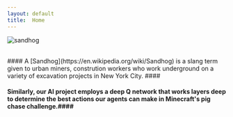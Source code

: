 ```yaml
---
layout: default
title:  Home
---
```

![sandhog](http://99percentinvisible.org/app/uploads/2015/03/sandhogs-1.jpg)

<br>
#### A [Sandhog](https://en.wikipedia.org/wiki/Sandhog) is a slang term given to urban miners, constrution workers who work underground on a variety of excavation projects in New York City. ####

#### Similarly, our AI project employs a deep Q network that works layers deep to determine the best actions our agents can make in Minecraft's pig chase challenge.####

